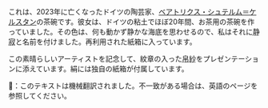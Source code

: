 <p>これは、2023年に亡くなったドイツの陶芸家、<a href="https://sturm-kerstan-keramik.de/">ベアトリクス・シュテルム＝ケルスタン</a>の茶碗です。彼女は、ドイツの粘土でほぼ20年間、お茶用の茶碗を作っていました。その色は、何も動かず静かな海底を思わせるので、私はそれに<abbr title="せいじゃく">静寂</abbr>と名前を付けました。再利用された紙箱に入っています。</p>
<p>この素晴らしいアーティストを記念して、紋章の入った<abbr title="ふくさ">帛紗</abbr>をプレゼンテーションに添えています。絹には独自の紙箱が付属しています。</p>
👾：このテキストは機械翻訳されました。不一致がある場合は、英語のページを参照してください。
